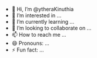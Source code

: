 - 👋 Hi, I’m @ytheraKinuthia
- 👀 I’m interested in ...
- 🌱 I’m currently learning ...
- 💞️ I’m looking to collaborate on ...
- 📫 How to reach me ...
- 😄 Pronouns: ...
- ⚡ Fun fact: ...

<!---
ytheraKinuthia/ytheraKinuthia is a ✨ special ✨ repository because its `README.md` (this file) appears on your GitHub profile.
You can click the Preview link to take a look at your changes.
--->
